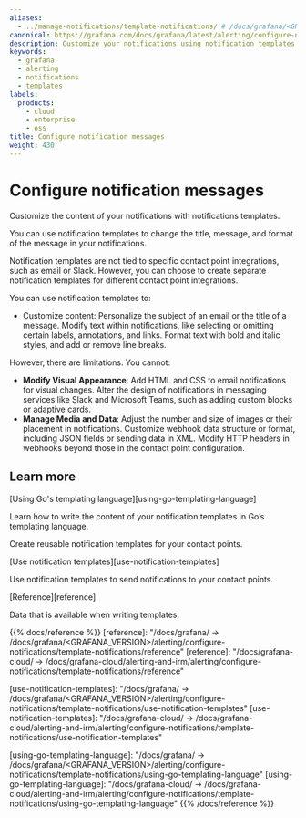 ```yaml
---
aliases:
  - ../manage-notifications/template-notifications/ # /docs/grafana/<GRAFANA_VERSION>/alerting/manage-notifications/template-notifications/
canonical: https://grafana.com/docs/grafana/latest/alerting/configure-notifications/template-notifications/
description: Customize your notifications using notification templates
keywords:
  - grafana
  - alerting
  - notifications
  - templates
labels:
  products:
    - cloud
    - enterprise
    - oss
title: Configure notification messages
weight: 430
---
```


# Configure notification messages

Customize the content of your notifications with notifications templates.

You can use notification templates to change the title, message, and format of the message in your notifications.

Notification templates are not tied to specific contact point integrations, such as email or Slack. However, you can choose to create separate notification templates for different contact point integrations.

You can use notification templates to:

- Customize content: Personalize the subject of an email or the title of a message. Modify text within notifications, like selecting or omitting certain labels, annotations, and links. Format text with bold and italic styles, and add or remove line breaks.

However, there are limitations. You cannot:

- **Modify Visual Appearance**: Add HTML and CSS to email notifications for visual changes. Alter the design of notifications in messaging services like Slack and Microsoft Teams, such as adding custom blocks or adaptive cards.
- **Manage Media and Data**: Adjust the number and size of images or their placement in notifications. Customize webhook data structure or format, including JSON fields or sending data in XML. Modify HTTP headers in webhooks beyond those in the contact point configuration.

## Learn more

[Using Go's templating language][using-go-templating-language]

Learn how to write the content of your notification templates in Go’s templating language.

Create reusable notification templates for your contact points.

[Use notification templates][use-notification-templates]

Use notification templates to send notifications to your contact points.

[Reference][reference]

Data that is available when writing templates.

{{% docs/reference %}}
[reference]: "/docs/grafana/ -> /docs/grafana/<GRAFANA_VERSION>/alerting/configure-notifications/template-notifications/reference"
[reference]: "/docs/grafana-cloud/ -> /docs/grafana-cloud/alerting-and-irm/alerting/configure-notifications/template-notifications/reference"

[use-notification-templates]: "/docs/grafana/ -> /docs/grafana/<GRAFANA_VERSION>/alerting/configure-notifications/template-notifications/use-notification-templates"
[use-notification-templates]: "/docs/grafana-cloud/ -> /docs/grafana-cloud/alerting-and-irm/alerting/configure-notifications/template-notifications/use-notification-templates"

[using-go-templating-language]: "/docs/grafana/ -> /docs/grafana/<GRAFANA_VERSION>/alerting/configure-notifications/template-notifications/using-go-templating-language"
[using-go-templating-language]: "/docs/grafana-cloud/ -> /docs/grafana-cloud/alerting-and-irm/alerting/configure-notifications/template-notifications/using-go-templating-language"
{{% /docs/reference %}}
